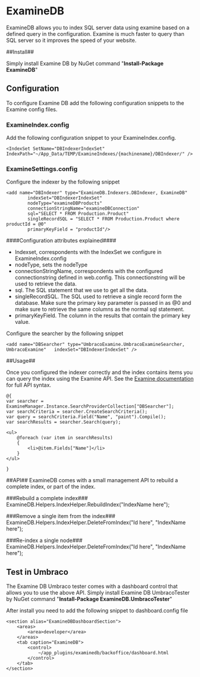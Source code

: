 # ExamineDB
ExamineDB allows you to index SQL server data using examine based on a defined query in the configuration. Examine is much faster to query than SQL server so it improves the speed of your website. 

##Install##

Simply install Examine DB by NuGet command "**Install-Package ExamineDB**"

## Configuration ##
To configure Examine DB add the following configuration snippets to the Examine config files.

### ExamineIndex.config ###

Add the following configuration snippet to your ExamineIndex.config.

    <IndexSet SetName="DBIndexerIndexSet" IndexPath="~/App_Data/TEMP/ExamineIndexes/{machinename}/DBIndexer/" />

### ExamineSettings.config ###

Configure the indexer by the following snippet

    <add name="DBIndexer" type="ExamineDB.Indexers.DBIndexer, ExamineDB"
            indexSet="DBIndexerIndexSet"
	        nodeType="examineDBProducts"
	        connectionStringName="examineDBConnection"
	        sql="SELECT * FROM Production.Product"
	        singleRecordSQL = "SELECT * FROM Production.Product where productId = @0"
	        primaryKeyField = "productId"/>

####Configuration attributes explained####

- Indexset, correspondents with the IndexSet we configure in ExamineIndex.config
- nodeType, sets the nodeType
- connectionStringName, correspondents with the configured connectionstring defined in web.config. This connectionstring will be used to retrieve the data.
- sql. The SQL statement that we use to get all the data.
- singleRecordSQL. The SQL used to retrieve a single record form the database. Make sure the primary key parameter is passed in as @0 and make sure to retrieve the same columns as the normal sql statement.
- primaryKeyField. The column in the results that contain the primary key value.

Configure the searcher by the following snippet
    
    <add name="DBSearcher" type="UmbracoExamine.UmbracoExamineSearcher, UmbracoExamine"   indexSet="DBIndexerIndexSet" />

##Usage##

Once you configured the indexer correctly and the index contains items you can query the index using the Examine API. See the [Examine documentation](https://our.umbraco.org/documentation/reference/searching/examine/) for full API syntax.

    @{
	var searcher = ExamineManager.Instance.SearchProviderCollection["DBSearcher"];
	var searchCriteria = searcher.CreateSearchCriteria();
	var query = searchCriteria.Field("Name", "paint").Compile();
	var searchResults = searcher.Search(query);

	<ul>
    	@foreach (var item in searchResults)
	    {
    	    <li>@item.Fields["Name"]</li>
	    }
	</ul>

	}

##API##
ExamineDB  comes with a small management API to rebuild a complete index, or part of the index.

###Rebuild a complete index###
    ExamineDB.Helpers.IndexHelper.RebuildIndex("IndexName here");

###Remove a single item from the index###
    ExamineDB.Helpers.IndexHelper.DeleteFromIndex("Id here", "IndexName here");

###Re-index a single node###
    ExamineDB.Helpers.IndexHelper.DeleteFromIndex("Id here", "IndexName here");

## Test in Umbraco ##

The Examine DB Umbraco tester comes with a dashboard control that allows you to use the above API. 
Simply install Examine DB UmbracoTester by NuGet command "**Install-Package ExamineDB.UmbracoTester**"

After install you need to add the following snippet to dashboard.config file

    <section alias="ExamineDBDashboardSection">
    	<areas>
      		<area>developer</area>
    	</areas>
    	<tab caption="ExamineDB">
      		<control>
        		~/app_plugins/examinedb/backoffice/dashboard.html
      		</control>
    	</tab>
  	</section>

